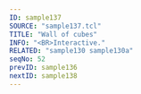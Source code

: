 ```yaml
---
ID: sample137
SOURCE: "sample137.tcl"
TITLE: "Wall of cubes"
INFO: "<BR>Interactive."
RELATED: "sample130 sample130a"
seqNo: 52
prevID: sample136
nextID: sample138
---
```

